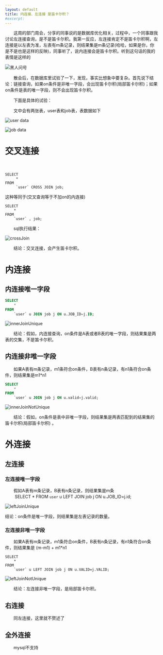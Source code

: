 ```yaml
---
layout: default
title: 内连接、左连接 是笛卡尔积？
#excerpt: 
---
```

　　这周的部门周会，分享的同事说的是数据库优化相关，过程中，一个同事跟我讨论左连接查询，是不是笛卡尔积。我第一反应，左连接肯定不是笛卡尔积啊，左连接是以左表为准，左表有m条记录，则结果集是m条记录(哈哈，如果是你，你是不是也是这样的反映)，同事听了，说内连接会是笛卡尔积。听到这句话的我的表情是这样的    

![黑人问号]({{site.url}}/assets/common/wenhao.jpg)    

　　散会后，在数据库里试验了一下，发现，事实比想象中要复杂。首先说下结论：链接查询，如果on条件是非唯一字段，会出现笛卡尔积(局部笛卡尔积)；如果on条件是表的唯一字段，则不会出现笛卡尔积。    

　　下面是具体的试验：    

　　文中会有两张表，user表和job表，表数据如下    

![user data]({{site.url}}/assets/2018-07-14-innerJoin_leftJoin/user_data.jpg)

![job data]({{site.url}}/assets/2018-07-14-innerJoin_leftJoin/job_data.jpg)

# 交叉连接    

　　

    SELECT
         *
    FROM
         `user` CROSS JOIN job;  


这种等同于(交叉查询等于不加on的内连接)
    
    SELECT
        *
    FROM
        `user` , job;



　　sql执行结果：    

![crossJoin]({{site.url}}/assets/2018-07-14-innerJoin_leftJoin/crossJoin.jpg)    

　　结论：交叉连接，会产生笛卡尔积。    

# 内连接

## 内连接唯一字段

```sql
SELECT
    *
FROM
    `user` u JOIN job j ON u.JOB_ID=j.ID;
```

![innerJoinUnique]({{site.url}}/assets/2018-07-14-innerJoin_leftJoin/innerJoinUnique.jpg)

　　结论：假如，内连接查询，on条件是A表或者B表的唯一字段，则结果集是两表的交集，不是笛卡尔积。    

## 内连接非唯一字段

 　　如果A表有m条记录，m1条符合on条件，B表有n条记录，有n1条符合on条件，则结果集是m1*n1

```sql
SELECT
    *
FROM
    `user` u JOIN job j ON u.valid=j.valid;
```

![innerJoinNotUnique]({{site.url}}/assets/2018-07-14-innerJoin_leftJoin/innerJoinNotUnique.jpg)

　　结论：假如，on条件是表中非唯一字段，则结果集是两表匹配到的结果集的笛卡尔积(局部笛卡尔积)    。

# 外连接
## 左连接

### 左连接唯一字段

　　假如A表有m条记录，B表有n条记录，则结果集是m条    
　　
      SELECT
            *
        FROM
            `user` u LEFT JOIN job j ON u.JOB_ID=j.id;    

![leftJoinUnique]({{site.url}}/assets/2018-07-14-innerJoin_leftJoin/leftJoinUnique.jpg)

结论：on条件是唯一字段，则结果集是左表记录的数量。

### 左连接非唯一字段

　　如果A表有m条记录，m1条符合on条件，B表有n条记录，有n1条符合on条件，则结果集是 (m-m1) + m1*n1

    SELECT
        *
    FROM
        `user` u LEFT JOIN job j ON u.VALID=j.VALID;
![leftJoinNotUnique]({{site.url}}/assets/2018-07-14-innerJoin_leftJoin/leftJoinNotUnique.jpg)

　　结论：左连接非唯一字段，是局部笛卡尔积。    

## 右连接

　　同左连接，这里就不赘述了

## 全外连接

　　mysql不支持